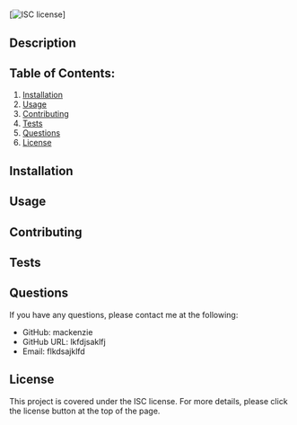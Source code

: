 
  # 

  [![ISC license](https://img.shields.io/badge/License-ISC-lightgrey.svg)]

  ## Description
   

  ## Table of Contents:
  1. [Installation](#Installation)
  2. [Usage](#Usage)  
  3. [Contributing](#Contributing)
  4. [Tests](#Tests)
  5. [Questions](#Questions)
  6. [License](#License)


## Installation


## Usage


## Contributing


## Tests


## Questions
If you have any questions, please contact me at the following:
* GitHub: mackenzie 
* GitHub URL: lkfdjsaklfj
* Email: flkdsajklfd

## License
This project is covered under the ISC license. For more details, please click the license button at the top of the page.
